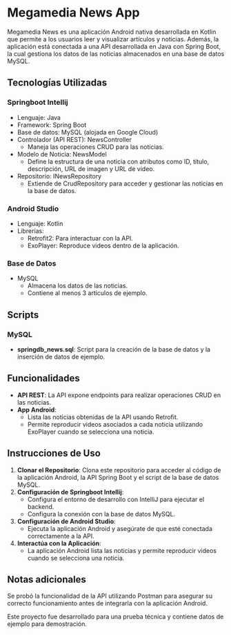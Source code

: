 # Megamedia News App

Megamedia News es una aplicación Android nativa desarrollada en Kotlin que permite a los usuarios leer y visualizar artículos y noticias. Además, la aplicación está conectada a una API desarrollada en Java con Spring Boot, la cual gestiona los datos de las noticias almacenados en una base de datos MySQL.

## Tecnologías Utilizadas

### Springboot Intellij
- Lenguaje: Java
- Framework: Spring Boot
- Base de datos: MySQL (alojada en Google Cloud)
- Controlador (API REST): NewsController
  - Maneja las operaciones CRUD para las noticias.
- Modelo de Noticia: NewsModel
  - Define la estructura de una noticia con atributos como ID, título, descripción, URL de imagen y URL de video.
- Repositorio: INewsRepository
  - Extiende de CrudRepository para acceder y gestionar las noticias en la base de datos.

### Android Studio
- Lenguaje: Kotlin
- Librerías:
  - Retrofit2: Para interactuar con la API.
  - ExoPlayer: Reproduce videos dentro de la aplicación.

### Base de Datos
- MySQL
  - Almacena los datos de las noticias.
  - Contiene al menos 3 artículos de ejemplo.

## Scripts

### MySQL
- **springdb_news.sql**: Script para la creación de la base de datos y la inserción de datos de ejemplo.

## Funcionalidades

- **API REST**: La API expone endpoints para realizar operaciones CRUD en las noticias.
- **App Android**:
  - Lista las noticias obtenidas de la API usando Retrofit.
  - Permite reproducir videos asociados a cada noticia utilizando ExoPlayer cuando se selecciona una noticia.

## Instrucciones de Uso

1. **Clonar el Repositorio**: Clona este repositorio para acceder al código de la aplicación Android, la API Spring Boot y el script de la base de datos MySQL.
2. **Configuración de Springboot Intellij**:
   - Configura el entorno de desarrollo con IntelliJ para ejecutar el backend.
   - Configura la conexión con la base de datos MySQL.
3. **Configuración de Android Studio**:
   - Ejecuta la aplicación Android y asegúrate de que esté conectada correctamente a la API.
4. **Interactúa con la Aplicación**:
   - La aplicación Android lista las noticias y permite reproducir videos cuando se selecciona una noticia.

## Notas adicionales

Se probó la funcionalidad de la API utilizando Postman para asegurar su correcto funcionamiento antes de integrarla con la aplicación Android.

Este proyecto fue desarrollado para una prueba técnica y contiene datos de ejemplo para demostración.



